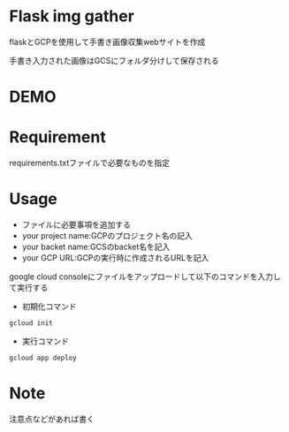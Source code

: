 # Flask img gather
 
flaskとGCPを使用して手書き画像収集webサイトを作成

手書き入力された画像はGCSにフォルダ分けして保存される
 
# DEMO
 
# Requirement
 
requirements.txtファイルで必要なものを指定
 
# Usage

- ファイルに必要事項を追加する
 - your project name:GCPのプロジェクト名の記入
 - your backet name:GCSのbacket名を記入
 - your GCP URL:GCPの実行時に作成されるURLを記入
 
google cloud consoleにファイルをアップロードして以下のコマンドを入力して実行する

- 初期化コマンド
```bash
gcloud init
```
- 実行コマンド
```bash
gcloud app deploy
```

 
# Note
 
注意点などがあれば書く
